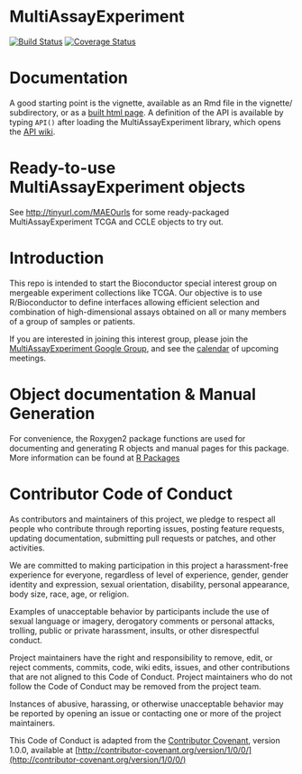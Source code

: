 MultiAssayExperiment
==============

[![Build Status](https://api.travis-ci.org/LiNk-NY/MultiAssayExperiment.png?branch=master)](https://travis-ci.org/LiNk-NY/MultiAssayExperiment)
[![Coverage Status](https://codecov.io/github/LiNk-NY/MultiAssayExperiment/coverage.svg?branch=master)](https://codecov.io/github/LiNk-NY/MultiAssayExperiment?branch=master)

# Documentation

A good starting point is the vignette, available as an Rmd file in the vignette/ subdirectory, or as a [built html page](http://rpubs.com/lwaldron/MultiAssayExperiment). A definition of the API is available by typing `API()` after loading the MultiAssayExperiment library, which opens the [API wiki](https://github.com/vjcitn/MultiAssayExperiment/wiki/MultiAssayExperiment-API).

# Ready-to-use MultiAssayExperiment objects

See http://tinyurl.com/MAEOurls for some ready-packaged MultiAssayExperiment TCGA and CCLE objects  to try out.

# Introduction

This repo is intended to start the Bioconductor special interest group
on mergeable experiment collections like TCGA.  Our objective is to use R/Bioconductor
to define interfaces allowing efficient selection and combination of 
high-dimensional assays obtained on all or many members of a group of
samples or patients.

If you are interested in joining this interest group, please join the [MultiAssayExperiment Google
Group](https://groups.google.com/forum/#!forum/biocmultiassay), and see the [calendar](https://www.google.com/calendar/embed?src=9ar0qc8mpkv6b9intgmdcdf0ss%40group.calendar.google.com&ctz=America/New_York) of upcoming meetings.

# Object documentation & Manual Generation

For convenience, the Roxygen2 package functions are used for documenting
and generating R objects and manual pages for this package. More information
can be found at [R Packages](http://r-pkgs.had.co.nz/man.html)

# Contributor Code of Conduct

As contributors and maintainers of this project, we pledge to respect
all people who contribute through reporting issues, posting feature
requests, updating documentation, submitting pull requests or patches,
and other activities.

We are committed to making participation in this project a
harassment-free experience for everyone, regardless of level of
experience, gender, gender identity and expression, sexual
orientation, disability, personal appearance, body size, race, age, or
religion.

Examples of unacceptable behavior by participants include the use of
sexual language or imagery, derogatory comments or personal attacks,
trolling, public or private harassment, insults, or other
disrespectful conduct.

Project maintainers have the right and responsibility to remove, edit,
or reject comments, commits, code, wiki edits, issues, and other
contributions that are not aligned to this Code of Conduct. Project
maintainers who do not follow the Code of Conduct may be removed from
the project team.

Instances of abusive, harassing, or otherwise unacceptable behavior
may be reported by opening an issue or contacting one or more of the
project maintainers.

This Code of Conduct is adapted from the [Contributor
Covenant](http://contributor-covenant.org), version 1.0.0, available
at
[http://contributor-covenant.org/version/1/0/0/](http://contributor-covenant.org/version/1/0/0/)
